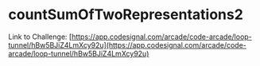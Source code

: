 # countSumOfTwoRepresentations2

Link to Challenge: [https://app.codesignal.com/arcade/code-arcade/loop-tunnel/hBw5BJiZ4LmXcy92u](https://app.codesignal.com/arcade/code-arcade/loop-tunnel/hBw5BJiZ4LmXcy92u)